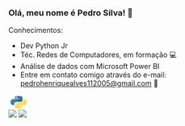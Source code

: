 ### Olá, meu nome é Pedro Silva! 👋

Conhecimentos:
- Dev Python Jr
- Téc. Redes de Computadores, em formação 💻
- Análise de dados com Microsoft Power BI 
- Entre em contato comigo através do e-mail: pedrohenriquealves112005@gmail.com 📧

</div>
  <img align="center" alt="Pedro-Python" height="30" width="40" src="https://raw.githubusercontent.com/devicons/devicon/master/icons/python/python-original.svg">
<div>
<a href="https://www.linkedin.com/in/pedro-silva-1032a7243" target="_blank"><img src="https://img.shields.io/badge/-LinkedIn-%230077B5?style=for-the-badge&logo=linkedin&logoColor=white" target="_blank"></a>
<a href="https://www.instagram.com/_pedroh_dev" target="_blank"><img src="https://img.shields.io/badge/-Instagram-%23E4405F?style=for-the-badge&logo=instagram&logoColor=white" target="_blank"></a>
<div>
